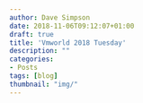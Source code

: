 ```yaml
---
author: Dave Simpson
date: 2018-11-06T09:12:07+01:00
draft: true
title: 'Vmworld 2018 Tuesday'
description: ""
categories:
- Posts
tags: [blog]
thumbnail: "img/"
---
```

